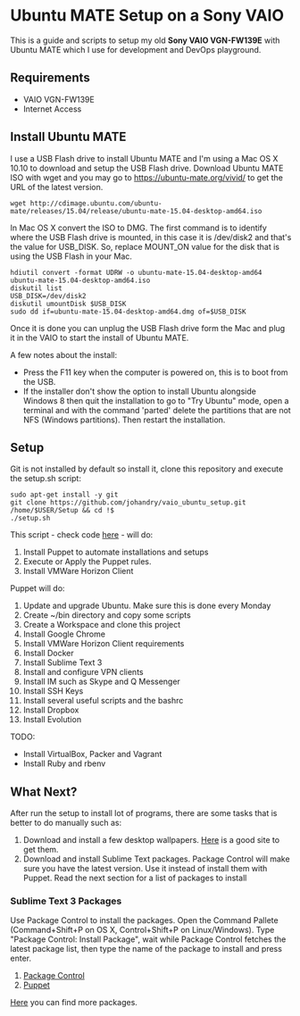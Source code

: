# Ubuntu MATE Setup on a Sony VAIO

This is a guide and scripts to setup my old **Sony VAIO VGN-FW139E** with Ubuntu MATE which I use for development and DevOps playground.

## Requirements

* VAIO VGN-FW139E
* Internet Access

## Install Ubuntu MATE

I use a USB Flash drive to install Ubuntu MATE and I'm using a Mac OS X 10.10 to download and setup the USB Flash drive. Download Ubuntu MATE ISO with wget and you may go to https://ubuntu-mate.org/vivid/ to get the URL of the latest version.

```
wget http://cdimage.ubuntu.com/ubuntu-mate/releases/15.04/release/ubuntu-mate-15.04-desktop-amd64.iso
```

In Mac OS X convert the ISO to DMG. The first command is to identify where the USB Flash drive is mounted, in this case it is /dev/disk2 and that's the value for USB\_DISK. So, replace MOUNT_ON value for the disk that is using the USB Flash in your Mac.

``` 
hdiutil convert -format UDRW -o ubuntu-mate-15.04-desktop-amd64 ubuntu-mate-15.04-desktop-amd64.iso
diskutil list
USB_DISK=/dev/disk2
diskutil umountDisk $USB_DISK
sudo dd if=ubuntu-mate-15.04-desktop-amd64.dmg of=$USB_DISK

```

Once it is done you can unplug the USB Flash drive form the Mac and plug it in the VAIO to start the install of Ubuntu MATE.

A few notes about the install:

* Press the F11 key when the computer is powered on, this is to boot from the USB.
* If the installer don't show the option to install Ubuntu alongside Windows 8 then quit the installation to go to "Try Ubuntu" mode, open a terminal and with the command 'parted' delete the partitions that are not NFS (Windows partitions). Then restart the installation.

## Setup

Git is not installed by default so install it, clone this repository and execute the setup.sh script:

```
sudo apt-get install -y git
git clone https://github.com/johandry/vaio_ubuntu_setup.git /home/$USER/Setup && cd !$
./setup.sh
```

This script - check code [here](https://raw.githubusercontent.com/johandry/vaio_ubuntu_setup/master/setup.sh) - will do:

1. Install Puppet to automate installations and setups
1. Execute or Apply the Puppet rules.
1. Install VMWare Horizon Client

Puppet will do:

1. Update and upgrade Ubuntu. Make sure this is done every Monday
1. Create ~/bin directory and copy some scripts
1. Create a Workspace and clone this project
1. Install Google Chrome
1. Install VMWare Horizon Client requirements
1. Install Docker
1. Install Sublime Text 3
1. Install and configure VPN clients
1. Install IM such as Skype and Q Messenger
1. Install SSH Keys
1. Install several useful scripts and the bashrc
1. Install Dropbox
1. Install Evolution


TODO:

* Install VirtualBox, Packer and Vagrant
* Install Ruby and rbenv

## What Next?

After run the setup to install lot of programs, there are some tasks that is better to do manually such as:

1. Download and install a few desktop wallpapers. [Here](http://www.hdwallpapers.in/) is a good site to get them. 
1. Download and install Sublime Text packages. Package Control will make sure you have the latest version. Use it instead of install them with Puppet. Read the next section for a list of packages to install

### Sublime Text 3 Packages

Use Package Control to install the packages. Open the Command Pallete (Command+Shift+P on OS X, Control+Shift+P on Linux/Windows). Type "Package Control: Install Package", wait while Package Control fetches the latest package list, then type the name of the package to install and press enter.

1. [Package Control](https://packagecontrol.io/installation)
1. [Puppet](https://github.com/russCloak/SublimePuppet)

[Here](https://packagecontrol.io) you can find more packages.
